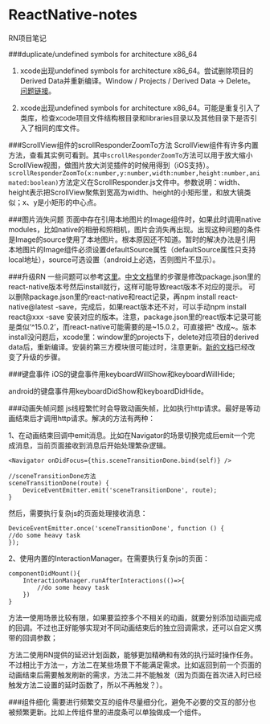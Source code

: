 # ReactNative-notes
RN项目笔记


###duplicate/undefined symbols for architecture x86_64

1. xcode出现undefined symbols for architecture x86_64。尝试删除项目的Derived Data并重新编译。Window / Projects / Derived Data -> Delete。[问题链接](http://stackoverflow.com/questions/18408531/xcode-build-failure-undefined-symbols-for-architecture-x86-64)。

2. xcode出现undefined symbols for architecture x86_64。可能是重复引入了类库，检查xcode项目文件结构根目录和libraries目录以及其他目录下是否引入了相同的库文件。

###ScrollView组件的scrollResponderZoomTo方法
ScrollView组件有许多内置方法，查看其实例可看到。其中`scrollResponderZoomTo`方法可以用于放大缩小ScrollView视图，做图片放大浏览插件的时候用得到（iOS支持）。`scrollResponderZoomTo(x:number,y:number,width:number,height:number,animated:boolean)`方法定义在ScrollResponder.js文件中。参数说明：width、height表示把ScrollView聚焦到宽高为width、height的小矩形里，和放大镜类似；x、y是小矩形的中心点。

###图片消失问题
页面中存在引用本地图片的Image组件时，如果此时调用native modules，比如native的相册和照相机，图片会消失再出现。出现这种问题的条件是Image的source使用了本地图片。根本原因还不知道。暂时的解决办法是引用本地图片的Image组件必须设置defaultSource属性（defaultSource属性只支持local地址），source可选设置（android上必选，否则图片不显示）。

###升级RN
一些问题可以参考[这里](http://blog.csdn.net/xiaominghimi/article/details/51565423)。[中文文档](http://reactnative.cn/docs/0.26/upgrading.html#content)里的步骤是修改package.json里的react-native版本号然后install就行，这样可能导致react版本不对应的提示。
可以删除package.json里的react-native和react记录，再npm install react-native@latest -save，完成后，如果react版本还不对，可以手动npm install react@xxx -save 安装对应的版本。注意，package.json里的react版本记录可能是类似’^15.0.2’，而react-native可能需要的是~15.0.2，可直接把^ 改成~。版本install没问题后，xcode里：window里的projects下，delete对应项目的derived data后，重新编译。安装的第三方模块很可能过时，注意更新。[新的文档](http://facebook.github.io/react-native/docs/upgrading.html)已经改变了升级的步骤。

###键盘事件
iOS的键盘事件用keyboardWillShow和keyboardWillHide;

android的键盘事件用keyboardDidShow和keyboardDidHide。



###动画失帧问题
js线程繁忙时会导致动画失帧，比如执行http请求。最好是等动画结束后才调用http请求。解决的方法有两种：


1、在动画结束回调中emit消息。比如在Navigator的场景切换完成后emit一个完成消息，当前页面接收到消息后开始处理繁杂逻辑。
 
 ```
 <Navigator onDidFocus={this.sceneTransitionDone.bind(self)} />

 //sceneTransitionDone方法
 sceneTransitionDone(route) {
     DeviceEventEmitter.emit('sceneTransitionDone', route);
 }
```
然后，需要执行复杂js的页面处理接收消息：

```
DeviceEventEmitter.once('sceneTransitionDone', function () {
//do some heavy task
});
```

2、使用内置的InteractionManager。在需要执行复杂js的页面：

```
componentDidMount(){
	InteractionManager.runAfterInteractions(()=>{
		//do some heavy task
	})
}
```

方法一使用场景比较有限，如果要监控多个不相关的动画，就要分别添加动画完成的回调。不过也正好能够实现对不同动画结束后的独立回调需求，还可以自定义携带的回调参数；

方法二使用RN提供的延迟计划函数，能够更加精确和有效的执行延时操作任务。不过相比于方法一，方法二在某些场景下不能满足需求。比如返回到前一个页面的动画结束后需要触发刷新的需求，方法二并不能触发（因为页面在首次进入时已经触发方法二设置的延时函数了，所以不再触发？）。

###组件细化
需要进行频繁交互的组件尽量细分化，避免不必要的交互的部分也被频繁更新。比如上传组件里的进度条可以单独做成一个组件。


